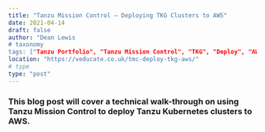 ```yaml
---
title: "Tanzu Mission Control – Deploying TKG Clusters to AWS"
date: 2021-04-14
draft: false
author: "Dean Lewis
# taxonomy
tags: ["Tanzu Portfolio", "Tanzu Mission Control", "TKG", "Deploy", "AWS"]
location: "https://veducate.co.uk/tmc-deploy-tkg-aws/"
# type
type: "post"
---
```


### This blog post will cover a technical walk-through on using Tanzu Mission Control to deploy Tanzu Kubernetes clusters to AWS.
